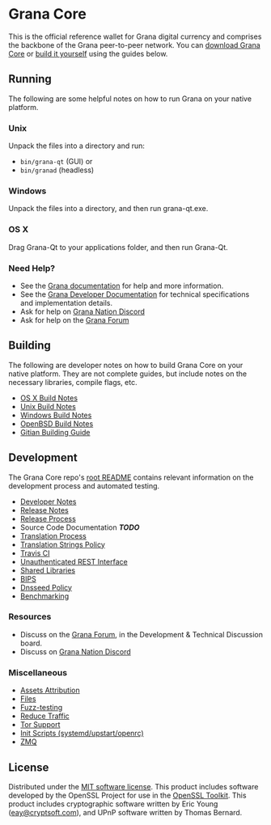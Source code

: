 Grana Core
==========

This is the official reference wallet for Grana digital currency and comprises the backbone of the Grana peer-to-peer network. You can [download Grana Core](https://www.grana.org/downloads/) or [build it yourself](#building) using the guides below.

Running
---------------------
The following are some helpful notes on how to run Grana on your native platform.

### Unix

Unpack the files into a directory and run:

- `bin/grana-qt` (GUI) or
- `bin/granad` (headless)

### Windows

Unpack the files into a directory, and then run grana-qt.exe.

### OS X

Drag Grana-Qt to your applications folder, and then run Grana-Qt.

### Need Help?

* See the [Grana documentation](https://docs.grana.org)
for help and more information.
* See the [Grana Developer Documentation](https://grana-docs.github.io/) 
for technical specifications and implementation details.
* Ask for help on [Grana Nation Discord](http://granachat.org)
* Ask for help on the [Grana Forum](https://grana.org/forum)

Building
---------------------
The following are developer notes on how to build Grana Core on your native platform. They are not complete guides, but include notes on the necessary libraries, compile flags, etc.

- [OS X Build Notes](build-osx.md)
- [Unix Build Notes](build-unix.md)
- [Windows Build Notes](build-windows.md)
- [OpenBSD Build Notes](build-openbsd.md)
- [Gitian Building Guide](gitian-building.md)

Development
---------------------
The Grana Core repo's [root README](/README.md) contains relevant information on the development process and automated testing.

- [Developer Notes](developer-notes.md)
- [Release Notes](release-notes.md)
- [Release Process](release-process.md)
- Source Code Documentation ***TODO***
- [Translation Process](translation_process.md)
- [Translation Strings Policy](translation_strings_policy.md)
- [Travis CI](travis-ci.md)
- [Unauthenticated REST Interface](REST-interface.md)
- [Shared Libraries](shared-libraries.md)
- [BIPS](bips.md)
- [Dnsseed Policy](dnsseed-policy.md)
- [Benchmarking](benchmarking.md)

### Resources
* Discuss on the [Grana Forum](https://grana.org/forum), in the Development & Technical Discussion board.
* Discuss on [Grana Nation Discord](http://granachat.org)

### Miscellaneous
- [Assets Attribution](assets-attribution.md)
- [Files](files.md)
- [Fuzz-testing](fuzzing.md)
- [Reduce Traffic](reduce-traffic.md)
- [Tor Support](tor.md)
- [Init Scripts (systemd/upstart/openrc)](init.md)
- [ZMQ](zmq.md)

License
---------------------
Distributed under the [MIT software license](/COPYING).
This product includes software developed by the OpenSSL Project for use in the [OpenSSL Toolkit](https://www.openssl.org/). This product includes
cryptographic software written by Eric Young ([eay@cryptsoft.com](mailto:eay@cryptsoft.com)), and UPnP software written by Thomas Bernard.

